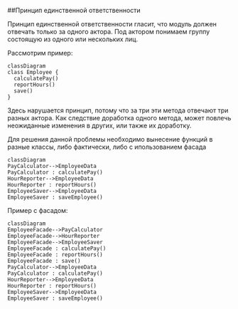 ##Принцип единственной ответственности

Принцип единственной ответственности гласит, что модуль должен отвечать только за одного актора. 
Под актором понимаем группу состоящую из одного или нескольких лиц.

Рассмотрим пример:

```mermaid
classDiagram
class Employee {
  calculatePay()
  reportHours()
  save()
}
```
Здесь нарушается принцип, потому что за три эти метода отвечают три разных актора. Как следствие доработка одного метода,
может повлечь неожиданные изменения в других, или также их доработку.

Для решения данной проблемы необходимо вынесение функций в разные классы, либо фактически, либо с ипользованием фасада

```mermaid
classDiagram
PayCalculator-->EmployeeData
PayCalculator : calculatePay()
HourReporter-->EmployeeData
HourReporter : reportHours()
EmployeeSaver-->EmployeeData
EmployeeSaver : saveEmployee()
```

Пример с фасадом:

```mermaid
classDiagram
EmployeeFacade-->PayCalculator
EmployeeFacade-->HourReporter
EmployeeFacade-->EmployeeSaver
EmployeeFacade : calculatePay()
EmployeeFacade : reportHours()
EmployeeFacade : save()
PayCalculator-->EmployeeData
PayCalculator : calculatePay()
HourReporter-->EmployeeData
HourReporter : reportHours()
EmployeeSaver-->EmployeeData
EmployeeSaver : saveEmployee()
```